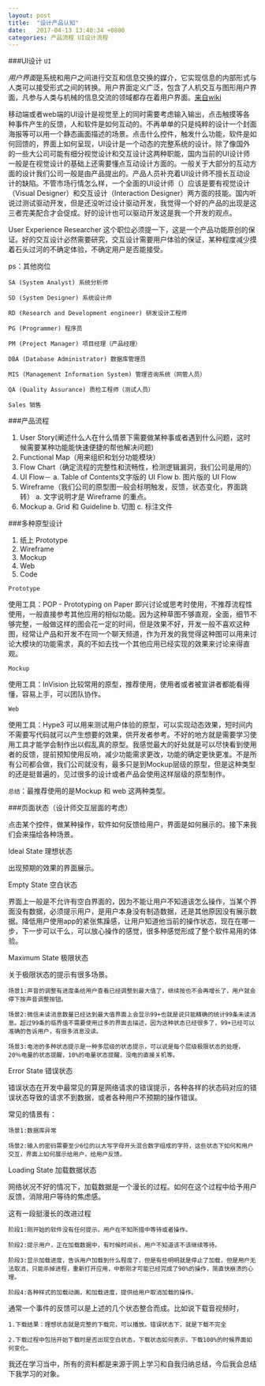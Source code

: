 ```yaml
---
layout: post
title:  "设计产品认知"
date:   2017-04-13 13:40:34 +0800
categories: 产品流程 UI设计流程
---
```


###UI设计
`UI`

*用户界面*是系统和用户之间进行交互和信息交换的媒介，它实现信息的内部形式与人类可以接受形式之间的转换。用户界面定义广泛，包含了人机交互与图形用户界面，凡参与人类与机械的信息交流的领域都存在着用户界面。[来自wiki]

移动端或者web端的UI设计是视觉至上的同时需要考虑输入输出，点击触摸等各种事件产生的反馈，人和软件是如何互动的。不再单单的只是纯粹的设计一个封面海报等可以用一个静态画面描述的场景。点击什么控件，触发什么功能，软件是如何回馈的，界面上如何呈现，UI设计是一个动态的完整系统的设计。除了像国外的一些大公司可能有细分视觉设计和交互设计这两种职能，国内当前的UI设计师一般是在视觉设计的基础上还需要懂点互动设计方面的。一般关于大部分的互动方面的设计我们公司一般是由产品提出的。产品人员补充着UI设计师不擅长互动设计的缺陷。不管市场行情怎么样，一个全面的UI设计师（）应该是要有视觉设计（Visual Designer）和交互设计（Interaction Designer）两方面的技能。国内听说过测试驱动开发，但是还没听过设计驱动开发，我觉得一个好的产品的出现是这三者完美配合才会促成。好的设计也可以驱动开发这是我一个开发的观点。

User Experience Researcher 这个职位必须提一下，这是一个产品功能原创的保证。好的交互设计必然需要研究，交互设计需要用户体验的保证，某种程度减少摸着石头过河的不确定体验，不确定用户是否能接受。

ps：其他岗位
	
	SA (System Analyst) 系统分析师
	
	SD (System Designer) 系统设计师
	
	RD (Research and Development engineer) 研发设计工程师
	
	PG (Programmer) 程序员
	
	PM (Project Manager) 项目经理（产品经理）
	
	DBA (Database Administrator) 数据库管理员
	
	MIS (Management Information System) 管理咨询系统（网管人员）
	
	QA (Quality Assurance) 质检工程师（测试人员）
	
	Sales 销售
	
###产品流程
 
1. User Story(阐述什么人在什么情景下需要做某种事或者遇到什么问题，这时候需要某种功能能快速便捷的帮他解决问题)
2. Functional Map（用来组织和划分功能模块）
3. Flow Chart（确定流程的完整性和流畅性，检测逻辑漏洞，我们公司是用的）
4. UI Flow－
    a. Table of Contents文字版的 UI Flow
    b. 图片版的 UI Flow
5. Wireframe（我们公司的原型图一般会标明触发，反馈，状态变化，界面跳转）
    a. 文字说明才是 Wireframe 的重点。
6. Mockup
    a. Grid 和 Guideline
    b. 切图
    c. 标注文件

###多种原型设计

1. 纸上 Prototype
2. Wireframe
3. Mockup
4. Web
5. Code

`Prototype`

使用工具：POP - Prototyping on Paper
即兴讨论或思考时使用，不推荐流程性使用，一般直接参考其他应用的相似功能。因为这种草图不够直观，全面，细节不够完整，一般做这样的图会花一定的时间，但是效果不好，开发一般不喜欢这种图，经常让产品和开发不在同一个聊天频道，作为开发的我觉得这种图可以用来讨论大模块的功能需求，真的不如去找一个其他应用已经实现的效果来讨论来得直观。

`Mockup`

 使用工具：InVision
 比较常用的原型，推荐使用，使用者或者被宣讲者都能看得懂，容易上手，可以团队协作。
 
 `Web`
 
 使用工具：Hype3 
 可以用来测试用户体验的原型，可以实现动态效果，短时间内不需要写代码就可以产生想要的效果，供开发者参考。不好的地方就是需要学习使用工具才能学会制作出以假乱真的原型。我感觉最大的好处就是可以尽快看到使用者的反馈，提前预知使用反响，减少功能需求更改，功能的确定更快更准。不是所有公司都会做，我们公司就没有，最多只是到Mockup层级的原型，但是这种类型的还是挺普遍的，见过很多的设计或者产品会使用这样层级的原型制作。

 
 `总结`：最推荐使用的是Mockup 和 web 这两种类型。
 

    
###页面状态（设计师交互层面的考虑）

点击某个控件，做某种操作，软件如何反馈给用户，界面是如何展示的。接下来我们会来描绘各种场景。

Ideal State 理想状态

出现预期的效果的界面展示。

Empty State 空白状态

界面上一般是不允许有空白界面的，因为不能让用户不知道该怎么操作，当某个界面没有数据，必须提示用户，是用户本身没有制造数据，还是其他原因没有展示数据。降低用户使用app的紧张焦躁感，让用户知道他当前的操作状态，现在在哪一步，下一步可以干么，可以放心操作的感觉，很多种感觉形成了整个软件易用的体验。

Maximum State 极限状态

关于极限状态的提示有很多场景。

	场景1:声音的调整有进度条给用户查看已经调整到最大值了，继续按也不会再增长了，用户就会停下按声音调整按钮。
	
	场景2:微信未读消息数量已经达到最大值界面上会显示99+也就是说只能精确的统计99条未读消息。超过99条的临界值不需要使用过多的界面去描述，因为这种状态已经很多了，99+已经可以准确的告诉用户，有很多消息没读。
	
	场景3:电池的多种状态提示是一种多层级的状态提示，可以说是每个层级极限状态的处理，20％电量的状态提醒，10%的电量状态提醒，没电的直接关机等。

Error State 错误状态

错误状态在开发中最常见的算是网络请求的错误提示，各种各样的状态码对应的错误状态导致的请求不到数据，或者各种用户不预期的操作错误。

常见的情景有：
	
	场景1:数据库异常
	
	场景2:输入的密码需要至少6位的以大写字母开头混合数字组成的字符，这些状态下如何和用户交互，界面上如何展示给用户，给用户反馈。

Loading State 加载数据状态

网络状况不好的情况下，加载数据是一个漫长的过程。如何在这个过程中给予用户反馈，消除用户等待的焦虑感。

这有一段挺漫长的改进过程

	阶段1:刚开始的软件没有任何提示，用户在不知所措中等待或者操作。
	
	阶段2:提示用户，正在加载数据中，有时候时间长，用户不知道该不该继续等待。
	
	阶段3:显示加载进度，告诉用户加载到什么程度了，但是有些明明就是停止了加载，但是用户无法取消，只能杀掉进程，重新打开应用，中断刚才可能已经完成了90%的操作，简直快崩溃的心理。
	
	阶段4:各种样式的加载动画，和加载进度，提供给用户取消加载的操作。

通常一个事件的反馈可以是上述的几个状态整合而成。比如说下载音视频时，
	
	1.下载结果：理想状态就是完整的下载完，可以播放。错误状态下，就是下载不完全
	
	2.下载过程中包括开始下载时是否出现空白状态，下载状态如何表示，下载100%的时候界面如何变化。

我还在学习当中，所有的资料都是来源于网上学习和自我归纳总结，今后我会总结下我学习的对象。






[来自wiki]: https://zh.wikipedia.org/wiki/%E7%94%A8%E6%88%B7%E7%95%8C%E9%9D%A2#.E9.9B.BB.E8.85.A6.E6.87.89.E7.94.A8